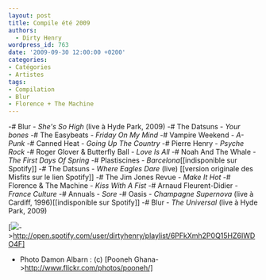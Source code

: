 ```yaml
---
layout: post
title: Compile été 2009
authors:
  - Dirty Henry
wordpress_id: 763
date: '2009-09-30 12:00:00 +0200'
categories:
- Catégories
- Artistes
tags:
- Compilation
- Blur
- Florence + The Machine
---
```

-# Blur - *She's So High* (live à Hyde Park, 2009)
-# The Datsuns - *Your bones*
-# The Easybeats - *Friday On My Mind*
-# Vampire Weekend - *A-Punk*
-# Canned Heat - *Going Up The Country*
-# Pierre Henry - *Psyche Rock*
-# Roger Glover & Butterfly Ball - *Love Is All*
-# Noah And The Whale - *The First Days Of Spring*
-# Plastiscines - *Barcelona*[[indisponible sur Spotify]]
-# The Datsuns - *Where Eagles Dare* (live) [[version originale des Misfits sur le lien Spotify]]
-# The Jim Jones Revue - *Make It Hot*
-# Florence & The Machine - *Kiss With A Fist*
-# Arnaud Fleurent-Didier - *France Culture*
-# Annuals - *Sore*
-# Oasis - *Champagne Supernova* (live à Cardiff, 1996)[[indisponible sur Spotify]]
-# Blur - *The Universal* (live à Hyde Park, 2009)

[<img src="/squelettes/images/spotify-button.png" />->http://open.spotify.com/user/dirtyhenry/playlist/6PFkXmh2P0Q15HZ6IWDO4F]

- Photo Damon Albarn : (c) [Pooneh Ghana->http://www.flickr.com/photos/pooneh/]
